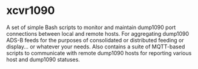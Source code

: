 # xcvr1090
A set of simple Bash scripts to monitor and maintain dump1090 port connections between local and remote hosts. For aggregating dump1090 ADS-B feeds for the purposes of consolidated or distributed feeding or display... or whatever your needs. Also contains a suite of MQTT-based scripts to communicate with remote dump1090 hosts for reporting various host and dump1090 statuses.
